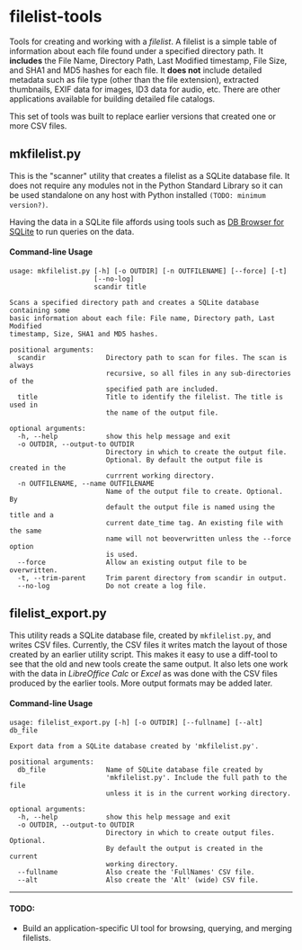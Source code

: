 # filelist-tools

Tools for creating and working with a *filelist*. A filelist is a simple table of information about each file found under a specified directory path. It **includes** the File Name, Directory Path, Last Modified timestamp, File Size, and SHA1 and MD5 hashes for each file. It **does not** include detailed metadata such as file type (other than the file extension), extracted thumbnails, EXIF data for images, ID3 data for audio, etc. There are other applications available for building detailed file catalogs.

This set of tools was built to replace earlier versions that created one or more CSV files.

## mkfilelist.py

This is the "scanner" utility that creates a filelist as a SQLite database file. It does not require any modules not in the Python Standard Library so it can be used standalone on any host with Python installed `(TODO: minimum version?)`.

Having the data in a SQLite file affords using tools such as [DB Browser for SQLite](https://sqlitebrowser.org/) to run queries on the data.

#### Command-line Usage

```
usage: mkfilelist.py [-h] [-o OUTDIR] [-n OUTFILENAME] [--force] [-t]
                     [--no-log]
                     scandir title

Scans a specified directory path and creates a SQLite database containing some
basic information about each file: File name, Directory path, Last Modified
timestamp, Size, SHA1 and MD5 hashes.

positional arguments:
  scandir               Directory path to scan for files. The scan is always
                        recursive, so all files in any sub-directories of the
                        specified path are included.
  title                 Title to identify the filelist. The title is used in
                        the name of the output file.

optional arguments:
  -h, --help            show this help message and exit
  -o OUTDIR, --output-to OUTDIR
                        Directory in which to create the output file.
                        Optional. By default the output file is created in the
                        currrent working directory.
  -n OUTFILENAME, --name OUTFILENAME
                        Name of the output file to create. Optional. By
                        default the output file is named using the title and a
                        current date_time tag. An existing file with the same
                        name will not beoverwritten unless the --force option
                        is used.
  --force               Allow an existing output file to be overwritten.
  -t, --trim-parent     Trim parent directory from scandir in output.
  --no-log              Do not create a log file.
```

## filelist_export.py

This utility reads a SQLite database file, created by `mkfilelist.py`, and writes CSV files. Currently, the CSV files it writes match the layout of those created by an earlier utility script. This makes it easy to use a diff-tool to see that the old and new tools create the same output. It also lets one work with the data in *LibreOffice Calc* or *Excel* as was done with the CSV files produced by the earlier tools. More output formats may be added later.

#### Command-line Usage

```
usage: filelist_export.py [-h] [-o OUTDIR] [--fullname] [--alt] db_file

Export data from a SQLite database created by 'mkfilelist.py'.

positional arguments:
  db_file               Name of SQLite database file created by
                        'mkfilelist.py'. Include the full path to the file
                        unless it is in the current working directory.

optional arguments:
  -h, --help            show this help message and exit
  -o OUTDIR, --output-to OUTDIR
                        Directory in which to create output files. Optional.
                        By default the output is created in the current
                        working directory.
  --fullname            Also create the 'FullNames' CSV file.
  --alt                 Also create the 'Alt' (wide) CSV file.
```

---

#### TODO:

- Build an application-specific UI tool for browsing, querying, and merging filelists.
